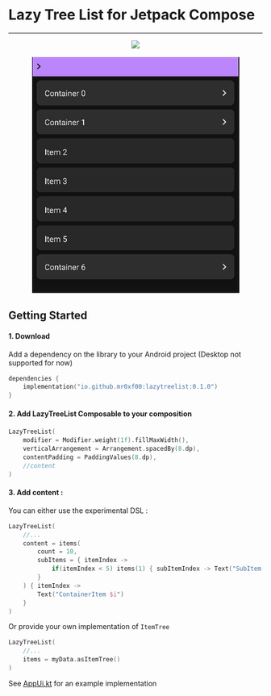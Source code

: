 # Lazy Tree List for Jetpack Compose

---
<p align="center">
<img src="https://img.shields.io/maven-central/v/io.github.mr0xf00/lazytreelist">
</p>


<p align="center">
<img src="images/preview.gif"/>
</p>

## Getting Started

#### 1. Download

Add a dependency on the library to your Android project (Desktop not supported for now)

```kotlin
dependencies {
    implementation("io.github.mr0xf00:lazytreelist:0.1.0")
}
```

#### 2. Add LazyTreeList Composable to your composition

```kotlin
LazyTreeList(
    modifier = Modifier.weight(1f).fillMaxWidth(),
    verticalArrangement = Arrangement.spacedBy(8.dp),
    contentPadding = PaddingValues(8.dp),
    //content
)
```

#### 3. Add content :
You can either use the experimental DSL :
```kotlin
LazyTreeList(
    //...
    content = items(
        count = 10,
        subItems = { itemIndex ->
            if(itemIndex < 5) items(1) { subItemIndex -> Text("SubItem $subItemIndex") }
        }
    ) { itemIndex ->
        Text("ContainerItem $i")
    }
)
```
Or provide your own implementation of `ItemTree`
```kotlin
LazyTreeList(
    //...
    items = myData.asItemTree()
)
```
See [AppUi.kt](sample/src/main/java/com/mr0xf00/lazytreelist/ui/AppUi.kt) for an example implementation